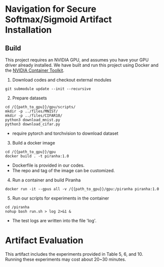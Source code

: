 
# Navigation for Secure Softmax/Sigmoid Artifact Installation

## Build

This project requires an NVIDIA GPU, and assumes you have your GPU driver already installed. 
We have built and run this project using Docker and the [NVIDIA Container Toolkit](https://docs.nvidia.com/datacenter/cloud-native/container-toolkit/latest/install-guide.html).

1. Download codes and checkout external modules
```shell
git submodule update --init --recursive
```
2. Prepare datasets
```shell
cd /{{path_to_gpu}}/gpu/scripts/
mkdir -p ../files/MNIST/
mkdir -p ../files/CIFAR10/
python3 download_mnist.py
python3 download_cifar.py
```
* require pytorch and torchvision to download dataset

3. Build a docker image

```shell
cd /{{path_to_gpu}}/gpu
docker build . -t piranha:1.0
```
* Dockerfile is provided in our codes.
* The repo and tag of the image can be customized.

4. Run a container and build Piranha

```shell
docker run -it --gpus all -v /{{path_to_gpu}}/gpu:/piranha piranha:1.0 
```

5. Run our scripts for experiments in the container

```shell
cd /piranha
nohup bash run.sh > log 2>&1 &
```
* The test logs are written into the file 'log'.


# Artifact Evaluation

This artifact includes the experiments provided in Table 5, 6, and 10. Running these experiments may cost about 20~30 minutes.
